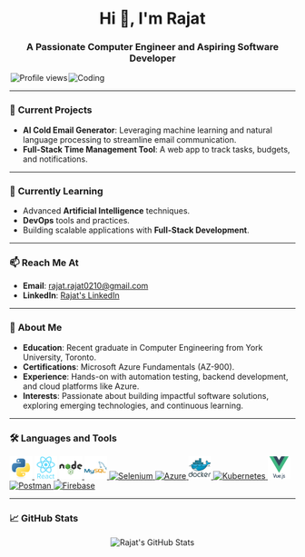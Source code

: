 <h1 align="center">Hi 👋, I'm Rajat</h1>
<h3 align="center">A Passionate Computer Engineer and Aspiring Software Developer</h3>
<img align="right" alt="Coding" width="400" src="https://cdn.dribbble.com/users/1162077/screenshots/3848914/programmer.gif">

<p align="center">
  <img src="https://komarev.com/ghpvc/?username=rajatrajat0210&label=Profile%20views&color=0e75b6&style=flat" alt="Profile views" />
</p>

---

### 🔭 **Current Projects**
- **AI Cold Email Generator**: Leveraging machine learning and natural language processing to streamline email communication.
- **Full-Stack Time Management Tool**: A web app to track tasks, budgets, and notifications.

---

### 🌱 **Currently Learning**
- Advanced **Artificial Intelligence** techniques.
- **DevOps** tools and practices.
- Building scalable applications with **Full-Stack Development**.

---

### 📫 **Reach Me At**
- **Email**: rajat.rajat0210@gmail.com  
- **LinkedIn**: [Rajat's LinkedIn](https://www.linkedin.com/in/rajat-rajat12/)  

---

### 💼 **About Me**
- **Education**: Recent graduate in Computer Engineering from York University, Toronto.  
- **Certifications**: Microsoft Azure Fundamentals (AZ-900).  
- **Experience**: Hands-on with automation testing, backend development, and cloud platforms like Azure.  
- **Interests**: Passionate about building impactful software solutions, exploring emerging technologies, and continuous learning.  

---

### 🛠️ **Languages and Tools**
<p align="left">
  <a href="https://www.python.org" target="_blank" rel="noreferrer"> <img src="https://raw.githubusercontent.com/devicons/devicon/master/icons/python/python-original.svg" alt="Python" width="40" height="40"/> </a>
  <a href="https://reactjs.org/" target="_blank" rel="noreferrer"> <img src="https://raw.githubusercontent.com/devicons/devicon/master/icons/react/react-original-wordmark.svg" alt="React" width="40" height="40"/> </a>
  <a href="https://nodejs.org" target="_blank" rel="noreferrer"> <img src="https://raw.githubusercontent.com/devicons/devicon/master/icons/nodejs/nodejs-original-wordmark.svg" alt="Node.js" width="40" height="40"/> </a>
  <a href="https://www.mysql.com/" target="_blank" rel="noreferrer"> <img src="https://raw.githubusercontent.com/devicons/devicon/master/icons/mysql/mysql-original-wordmark.svg" alt="MySQL" width="40" height="40"/> </a>
  <a href="https://www.selenium.dev" target="_blank" rel="noreferrer"> <img src="https://raw.githubusercontent.com/detain/svg-logos/780f25886640cef088af994181646db2f6b1a3f8/svg/selenium-logo.svg" alt="Selenium" width="40" height="40"/> </a>
  <a href="https://azure.microsoft.com/" target="_blank" rel="noreferrer"> <img src="https://www.vectorlogo.zone/logos/microsoft_azure/microsoft_azure-icon.svg" alt="Azure" width="40" height="40"/> </a>
  <a href="https://www.docker.com/" target="_blank" rel="noreferrer"> <img src="https://raw.githubusercontent.com/devicons/devicon/master/icons/docker/docker-original-wordmark.svg" alt="Docker" width="40" height="40"/> </a>
  <a href="https://kubernetes.io" target="_blank" rel="noreferrer"> <img src="https://www.vectorlogo.zone/logos/kubernetes/kubernetes-icon.svg" alt="Kubernetes" width="40" height="40"/> </a>
  <a href="https://vuejs.org/" target="_blank" rel="noreferrer"> <img src="https://raw.githubusercontent.com/devicons/devicon/master/icons/vuejs/vuejs-original-wordmark.svg" alt="Vue.js" width="40" height="40"/> </a>
  <a href="https://postman.com" target="_blank" rel="noreferrer"> <img src="https://www.vectorlogo.zone/logos/getpostman/getpostman-icon.svg" alt="Postman" width="40" height="40"/> </a>
  <a href="https://firebase.google.com/" target="_blank" rel="noreferrer"> <img src="https://www.vectorlogo.zone/logos/firebase/firebase-icon.svg" alt="Firebase" width="40" height="40"/> </a>
</p>

---

### 📈 **GitHub Stats**
<p align="center">
  <img align="center" src="https://github-readme-stats.vercel.app/api?username=rajatrajat0210&show_icons=true&locale=en" alt="Rajat's GitHub Stats" />
</p>
